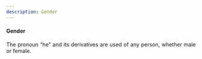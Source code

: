 ```yaml
---
description: Gender
---
```


#### Gender
<div style="text-align: justify">

The pronoun “he” and its derivatives are used of any person, whether male or female.

<div>
